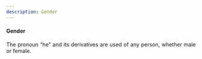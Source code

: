 ```yaml
---
description: Gender
---
```


#### Gender
<div style="text-align: justify">

The pronoun “he” and its derivatives are used of any person, whether male or female.

<div>
